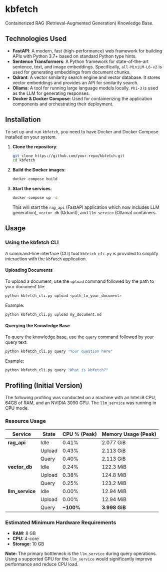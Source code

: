 # kbfetch

Containerized RAG (Retrieval-Augmented Generation) Knowledge Base.

## Technologies Used

*   **FastAPI**: A modern, fast (high-performance) web framework for building APIs with Python 3.7+ based on standard Python type hints.
*   **Sentence Transformers**: A Python framework for state-of-the-art sentence, text, and image embeddings. Specifically, `all-MiniLM-L6-v2` is used for generating embeddings from document chunks.
*   **Qdrant**: A vector similarity search engine and vector database. It stores vector embeddings and provides an API for similarity search.
*   **Ollama**: A tool for running large language models locally. `Phi-3` is used as the LLM for generating responses.
*   **Docker & Docker Compose**: Used for containerizing the application components and orchestrating their deployment.

## Installation

To set up and run `kbfetch`, you need to have Docker and Docker Compose installed on your system.

1.  **Clone the repository**:
    ```bash
    git clone https://github.com/your-repo/kbfetch.git
    cd kbfetch
    ```

2.  **Build the Docker images**:
    ```bash
    docker-compose build
    ```

3.  **Start the services**:
    ```bash
    docker-compose up -d
    ```
    This will start the `rag_api` (FastAPI application which now includes LLM generation), `vector_db` (Qdrant), and `llm_service` (Ollama) containers.

## Usage

### Using the kbfetch CLI

A command-line interface (CLI) tool `kbfetch_cli.py` is provided to simplify interaction with the `kbfetch` application.

#### Uploading Documents

To upload a document, use the `upload` command followed by the path to your document file:

```bash
python kbfetch_cli.py upload <path_to_your_document>
```

Example:
```bash
python kbfetch_cli.py upload my_document.md
```

#### Querying the Knowledge Base

To query the knowledge base, use the `query` command followed by your query text:

```bash
python kbfetch_cli.py query "Your question here"
```

Example:
```bash
python kbfetch_cli.py query "What is kbfetch?"
```

## Profiling (Initial Version)

The following profiling was conducted on a machine with an Intel i9 CPU, 64GB of RAM, and an NVIDIA 3090 GPU. The `llm_service` was running in CPU mode.

### Resource Usage

| Service         | State  | CPU % (Peak) | Memory Usage (Peak) |
| --------------- | ------ | ------------ | ------------------- |
| **rag_api**     | Idle   | 0.41%        | 2.077 GiB           |
|                 | Upload | 0.43%        | 2.113 GiB           |
|                 | Query  | 0.40%        | 2.113 GiB           |
| **vector_db**   | Idle   | 0.24%        | 122.3 MiB           |
|                 | Upload | 0.38%        | 124.8 MiB           |
|                 | Query  | 0.25%        | 123.2 MiB           |
| **llm_service** | Idle   | 0.00%        | 12.94 MiB           |
|                 | Upload | 0.00%        | 12.94 MiB           |
|                 | Query  | **~100%**    | **3.998 GiB**       |

### Estimated Minimum Hardware Requirements

*   **RAM:** 8 GB
*   **CPU:** 4-core
*   **Storage:** 10 GB

**Note:** The primary bottleneck is the `llm_service` during query operations. Using a supported GPU for the `llm_service` would significantly improve performance and reduce CPU load.
